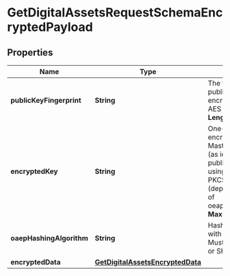 
# GetDigitalAssetsRequestSchemaEncryptedPayload

## Properties
Name | Type | Description | Notes
------------ | ------------- | ------------- | -------------
**publicKeyFingerprint** | **String** | The fingerpint of the public key used to encrypt the ephemeral AES key. __Max Length:64__  | 
**encryptedKey** | **String** | One-time use AES key encrypted by the Mastercard public key (as identified by publicKeyFingerprint) using the OEAP or PKCS#1 v1.5 scheme (depending on the value of oeapHashingAlgorithm.) __Max Length:512__  | 
**oaepHashingAlgorithm** | **String** | Hashing algorithm used with the OAEP scheme. Must be either SHA256 or SHA512.  |  [optional]
**encryptedData** | [**GetDigitalAssetsEncryptedData**](GetDigitalAssetsEncryptedData.md) |  | 



